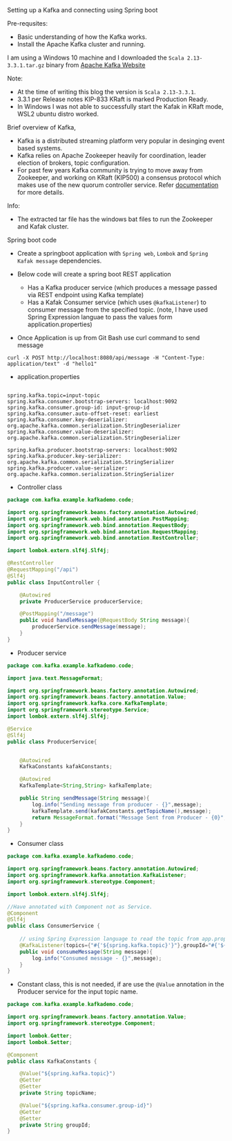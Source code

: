 Setting up a Kafka and connecting using Spring boot

Pre-requsites: 
  - Basic understanding of how the Kafka works.
  - Install the Apache Kafka cluster and running.

I am using a Windows 10 machine and I downloaded the `Scala 2.13-3.3.1.tar.gz` binary from [Apache Kafka Website](https://kafka.apache.org/downloads)

Note:
  - At the time of writing this blog the version is `Scala 2.13-3.3.1`.
  - 3.3.1 per Release notes KIP-833 KRaft is marked Production Ready.
  - In Windows I was not able to successfully start the Kafak in KRaft mode, WSL2 ubuntu distro worked.
  
Brief overview of Kafka, 
  - Kafka is a distributed streaming platform very popular in desinging event based systems.
  - Kafka relies on Apache Zookeeper heavily for coordination, leader election of brokers, topic configuration.
  - For past few years Kafka community is trying to move away from Zookeeper, and working on KRaft (KIP500) a consensus protocol which makes use of the new quorum controller service. Refer [documentation](https://developer.confluent.io/learn/kraft/) for more details.
  
Info:
  - The extracted tar file has the windows bat files to run the Zookeeper and Kafak cluster. 
  
Spring boot code

- Create a springboot application with `Spring web`, `Lombok` and `Spring Kafak message` dependencies.

- Below code will create a spring boot REST application 
   - Has a Kafka producer service (which produces a message passed via REST endpoint using Kafka template)
   - Has a Kafak Consumer service (which uses `@kafkaListener`) to consumer message from the specified topic. (note, I have used Spring Expression languae to pass the values form application.properties)
   
- Once Application is up from Git Bash use curl command to send message

```
curl -X POST http://localhost:8080/api/message -H "Content-Type: application/text" -d "hello1"
```

- application.properties
```

spring.kafka.topic=input-topic
spring.kafka.consumer.bootstrap-servers: localhost:9092
spring.kafka.consumer.group-id: input-group-id
spring.kafka.consumer.auto-offset-reset: earliest
spring.kafka.consumer.key-deserializer: org.apache.kafka.common.serialization.StringDeserializer
spring.kafka.consumer.value-deserializer: org.apache.kafka.common.serialization.StringDeserializer

spring.kafka.producer.bootstrap-servers: localhost:9092
spring.kafka.producer.key-serializer: org.apache.kafka.common.serialization.StringSerializer
spring.kafka.producer.value-serializer: org.apache.kafka.common.serialization.StringSerializer
```

- Controller class
```java
package com.kafka.example.kafkademo.code;

import org.springframework.beans.factory.annotation.Autowired;
import org.springframework.web.bind.annotation.PostMapping;
import org.springframework.web.bind.annotation.RequestBody;
import org.springframework.web.bind.annotation.RequestMapping;
import org.springframework.web.bind.annotation.RestController;

import lombok.extern.slf4j.Slf4j;

@RestController
@RequestMapping("/api")
@Slf4j
public class InputController {

    @Autowired
    private ProducerService producerService;

    @PostMapping("/message")
    public void handleMessage(@RequestBody String message){
        producerService.sendMessage(message);
    }
}
```

- Producer service 

```java
package com.kafka.example.kafkademo.code;

import java.text.MessageFormat;

import org.springframework.beans.factory.annotation.Autowired;
import org.springframework.beans.factory.annotation.Value;
import org.springframework.kafka.core.KafkaTemplate;
import org.springframework.stereotype.Service;
import lombok.extern.slf4j.Slf4j;

@Service
@Slf4j
public class ProducerService{


    @Autowired
    KafkaConstants kafakConstants;

    @Autowired
    KafkaTemplate<String,String> kafkaTemplate;

    public String sendMessage(String message){
        log.info("Sending message from producer - {}",message);
        kafkaTemplate.send(kafakConstants.getTopicName(),message);
        return MessageFormat.format("Message Sent from Producer - {0}",message);
    }
}
```

- Consumer class
```java
package com.kafka.example.kafkademo.code;

import org.springframework.beans.factory.annotation.Autowired;
import org.springframework.kafka.annotation.KafkaListener;
import org.springframework.stereotype.Component;

import lombok.extern.slf4j.Slf4j;

//Have annotated with Component not as Service.
@Component
@Slf4j
public class ConsumerService {
    
    // using Spring Expression language to read the topic from app.properties
    @KafkaListener(topics={"#{'${spring.kafka.topic}'}"},groupId="#{'${spring.kafka.consumer.group-id}'}")
    public void consumeMessage(String message){
        log.info("Consumed message - {}",message);
    }
}
```
- Constant class, this is not needed, if are use the `@Value` annotation in the Producer service for the input topic name.

```java
package com.kafka.example.kafkademo.code;

import org.springframework.beans.factory.annotation.Value;
import org.springframework.stereotype.Component;

import lombok.Getter;
import lombok.Setter;

@Component
public class KafkaConstants {

    @Value("${spring.kafka.topic}")
    @Getter
    @Setter
    private String topicName;

    @Value("${spring.kafka.consumer.group-id}")
    @Getter
    @Setter
    private String groupId;
}
```
